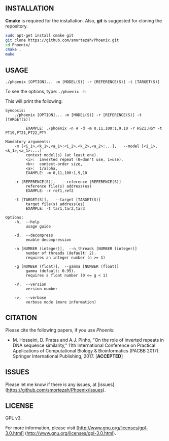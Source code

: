 ## INSTALLATION
**Cmake** is required for the installation. Also, **git** is suggested for cloning the repository.
```bash
sudo apt-get install cmake git
git clone https://github.com/smortezah/Phoenix.git
cd Phoenix/
cmake .
make
```

## USAGE
```commandline
./phoenix [OPTION]... -m [MODEL(S)] -r [REFERENCE(S)] -t [TARGET(S)]
```
To see the options, type:
`./phoenix -h`

This will print the following:
```commandline
Synopsis:
    ./phoenix [OPTION]... -m [MODEL(S)] -r [REFERENCE(S)] -t [TARGET(S)]
    
         EXAMPLE: ./phoenix -n 4 -d -m 0,11,100:1,9,10 -r HS21,HSY -t PT19,PT21,PT22,PTY
         
Mandatory arguments:
    -m [<i_1>,<k_1>,<a_1>:<i_2>,<k_2>,<a_2>:...],   --model [<i_1>,<k_1>,<a_1>:...]
         context model(s) (at least one).
         <i>:  inverted repeat (0=don't use, 1=use).
         <k>:  context-order size,
         <a>:  1/alpha,
         EXAMPLE: -m 0,11,100:1,9,10

    -r [REFERENCE(S)],   --reference [REFERENCE(S)]
         reference file(s) address(es)
         EXAMPLE: -r ref1,ref2

    -t [TARGET(S)],   --target [TARGET(S)]
         target file(s) address(es)
         EXAMPLE: -t tar1,tar2,tar3

Options:
    -h,  --help
         usage guide

    -d,  --decompress
         enable decompression

    -n [NUMBER (integer)],  --n_threads [NUMBER (integer)]
         number of threads (default: 2).
         requires an integer number (n >= 1)

    -g [NUMBER (float)],  --gamma [NUMBER (float)]
         gamma (default: 0.95).
         requires a float number (0 <= g < 1)

    -V,  --version
         version number

    -v,  --verbose
         verbose mode (more information)
```

## CITATION
Please cite the following papers, if you use <i>Phoenix</i>:
* M. Hosseini, D. Pratas and A.J. Pinho, "On the role of inverted repeats in DNA sequence similarity," 11th International Conference on Practical Applications of Computational Biology & Bioinformatics (PACBB 2017). Springer International Publishing, 2017. [**ACCEPTED**]

## ISSUES
Please let me know if there is any issues, at [issues]
(https://github.com/smortezah/Phoenix/issues).

## LICENSE
GPL v3.

For more information, please visit
[http://www.gnu.org/licenses/gpl-3.0.html]
(http://www.gnu.org/licenses/gpl-3.0.html).
